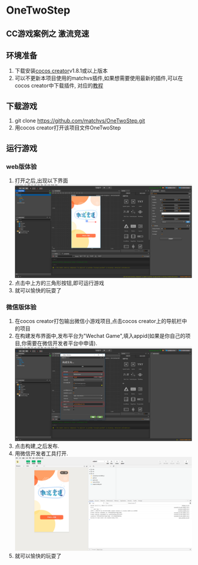 # OneTwoStep
## CC游戏案例之 激流竞速

## 环境准备

1. 下载安装[cocos creator](http://www.cocos.com/download)v1.8.1或以上版本
2. 可以不更新本项目使用的matchvs插件,如果想需要使用最新的插件,可以在cocos creator中下载插件,
对应的[教程](http://www.matchvs.com/service?page=creatorStart)

## 下载游戏

1. git clone https://github.com/matchvs/OneTwoStep.git
2. 用cocos creator打开该项目文件OneTwoStep

## 运行游戏

###  web版体验

1. 打开之后,出现以下界面
![snipaste20180712_193350.png](screenshot/snipaste20180712_193350.png)
2. 点击中上方的三角形按钮,即可运行游戏
3. 就可以愉快的玩耍了 

###  微信版体验

1. 在cocos creator打包输出微信小游戏项目,点击cocos creator上的导航栏中的项目
2. 在构建发布界面中,发布平台为"Wechat Game",填入appid(如果是你自己的项目,你需要在微信开发者平台中申请).
![snipaste20180713_104137.png](screenshot/snipaste20180713_104137.png)
3. 点击构建,之后发布.
4. 用微信开发者工具打开.
![snipaste20180712_195957.png](screenshot/snipaste20180712_195957.png)
5. 就可以愉快的玩耍了 